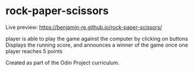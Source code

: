 # rock-paper-scissors
Live preview: https://benjamin-re.github.io/rock-paper-scissors/

player is able to play the game against the computer by clicking on buttons
Displays the running score, and announces a winner of the game once one player reaches 5 points

Created as part of the Odin Project curriculum.
